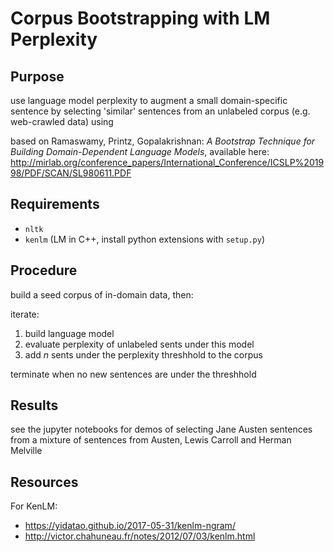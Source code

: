 # Corpus Bootstrapping with LM Perplexity

## Purpose

use language model perplexity to augment a small domain-specific sentence by selecting 'similar' sentences from an unlabeled corpus (e.g. web-crawled data) using 

based on Ramaswamy, Printz, Gopalakrishnan: *A Bootstrap Technique for Building Domain-Dependent Language Models*, available here: http://mirlab.org/conference_papers/International_Conference/ICSLP%201998/PDF/SCAN/SL980611.PDF

## Requirements

- `nltk`
- `kenlm` (LM in C++, install python extensions with `setup.py`) 

## Procedure

build a seed corpus of in-domain data, then:

iterate:
1. build language model
2. evaluate perplexity of unlabeled sents under this model
3. add *n* sents under the perplexity threshhold to the corpus

terminate when no new sentences are under the threshhold

## Results

see the jupyter notebooks for demos of selecting Jane Austen sentences from a mixture of sentences from Austen, Lewis Carroll and Herman Melville

## Resources

For KenLM:
- https://yidatao.github.io/2017-05-31/kenlm-ngram/
- http://victor.chahuneau.fr/notes/2012/07/03/kenlm.html
